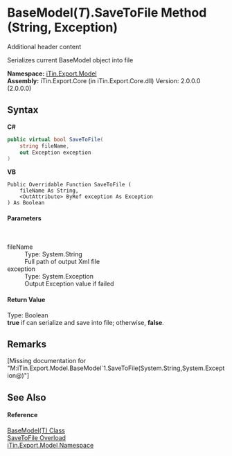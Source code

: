 # BaseModel(*T*).SaveToFile Method (String, Exception)
Additional header content 

Serializes current BaseModel object into file

**Namespace:**&nbsp;<a href="N_iTin_Export_Model">iTin.Export.Model</a><br />**Assembly:**&nbsp;iTin.Export.Core (in iTin.Export.Core.dll) Version: 2.0.0.0 (2.0.0.0)

## Syntax

**C#**<br />
``` C#
public virtual bool SaveToFile(
	string fileName,
	out Exception exception
)
```

**VB**<br />
``` VB
Public Overridable Function SaveToFile ( 
	fileName As String,
	<OutAttribute> ByRef exception As Exception
) As Boolean
```


#### Parameters
&nbsp;<dl><dt>fileName</dt><dd>Type: System.String<br />Full path of output Xml file</dd><dt>exception</dt><dd>Type: System.Exception<br />Output Exception value if failed</dd></dl>

#### Return Value
Type: Boolean<br /><strong>true</strong> if can serialize and save into file; otherwise, <strong>false</strong>.

## Remarks
\[Missing <remarks> documentation for "M:iTin.Export.Model.BaseModel`1.SaveToFile(System.String,System.Exception@)"\]

## See Also


#### Reference
<a href="T_iTin_Export_Model_BaseModel_1">BaseModel(T) Class</a><br /><a href="Overload_iTin_Export_Model_BaseModel_1_SaveToFile">SaveToFile Overload</a><br /><a href="N_iTin_Export_Model">iTin.Export.Model Namespace</a><br />